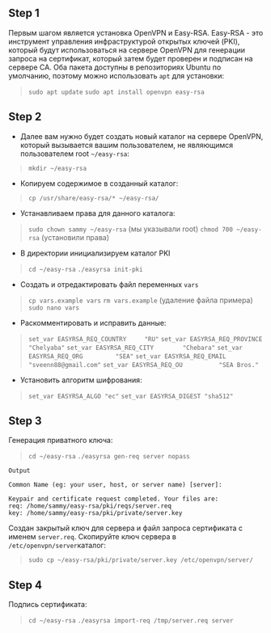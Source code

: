 ## Step 1
Первым шагом является установка OpenVPN и Easy-RSA. Easy-RSA - это инструмент управления инфраструктурой открытых ключей (PKI), который будут использоваться на сервере OpenVPN для генерации запроса на сертификат, который затем будет проверен и подписан на сервере CA.
Оба пакета доступны в репозиториях Ubuntu по умолчанию, поэтому можно использовать `apt` для установки:
> `sudo apt update`
> `sudo apt install openvpn easy-rsa`

## Step 2
- Далее вам нужно будет создать новый каталог на сервере OpenVPN, который вызывается вашим пользователем, не являющимся пользователем root `~/easy-rsa`:
> `mkdir ~/easy-rsa`
-  Копируем содержимое в созданный каталог:
> `cp /usr/share/easy-rsa/* ~/easy-rsa/`
- Устанавливаем права для данного каталога:
> `sudo chown sammy ~/easy-rsa` (мы указывали root)
> `chmod 700 ~/easy-rsa` (установили права)
- В директории инициализируем каталог PKI
> `cd ~/easy-rsa`
> `./easyrsa init-pki`
- Создать и отредактировать файл переменных `vars`
> `cp vars.example vars`
> `rm vars.example` (удаление файла примера)
> `sudo nano vars`
- Раскомментировать и исправить данные:
>`set_var EASYRSA_REQ_COUNTRY     "RU"`
>`set_var EASYRSA_REQ_PROVINCE    "Chelyaba"`
>`set_var EASYRSA_REQ_CITY        "Chebara"`
>`set_var EASYRSA_REQ_ORG         "SEA"`
>`set_var EASYRSA_REQ_EMAIL       "sveenn88@gmail.com"`
>`set_var EASYRSA_REQ_OU          "SEA Bros."`
- Установить алгоритм шифрования:
>`set_var EASYRSA_ALGO "ec"`
>`set_var EASYRSA_DIGEST "sha512"`

## Step 3
Генерация приватного ключа:
>`cd ~/easy-rsa`
>`./easyrsa gen-req server nopass`

```
Output

Common Name (eg: your user, host, or server name) [server]:
 
Keypair and certificate request completed. Your files are:
req: /home/sammy/easy-rsa/pki/reqs/server.req
key: /home/sammy/easy-rsa/pki/private/server.key
```

Создан закрытый ключ для сервера и файл запроса сертификата с именем `server.req`. Скопируйте ключ сервера в `/etc/openvpn/server`каталог:

>`sudo cp ~/easy-rsa/pki/private/server.key /etc/openvpn/server/`

## Step 4
Подпись сертификата:
>`cd ~/easy-rsa`
> `./easyrsa import-req /tmp/server.req server`


